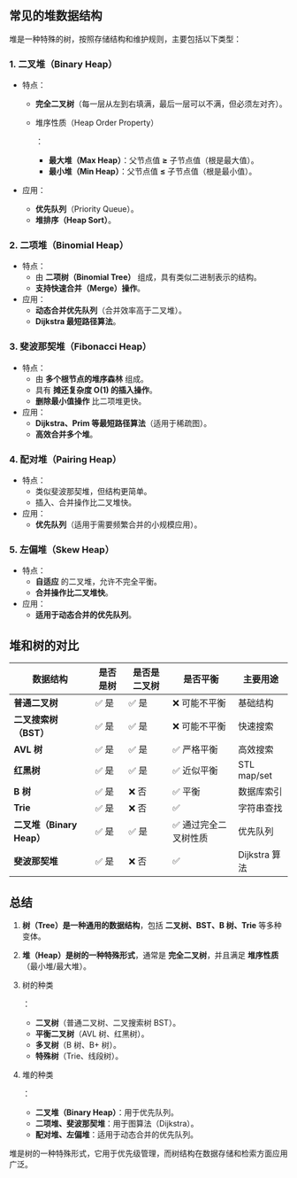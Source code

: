 ## **常见的堆数据结构**

堆是一种特殊的树，按照存储结构和维护规则，主要包括以下类型：

### **1. 二叉堆（Binary Heap）**

-   特点：

    -   **完全二叉树**（每一层从左到右填满，最后一层可以不满，但必须左对齐）。

    -   堆序性质（Heap Order Property）

        ：

        -   **最大堆（Max Heap）**：父节点值 **≥** 子节点值（根是最大值）。
        -   **最小堆（Min Heap）**：父节点值 **≤** 子节点值（根是最小值）。

-   应用：

    -   **优先队列**（Priority Queue）。
    -   **堆排序（Heap Sort）**。

### **2. 二项堆（Binomial Heap）**

-   特点：
    -   由 **二项树（Binomial Tree）** 组成，具有类似二进制表示的结构。
    -   **支持快速合并（Merge）操作**。
-   应用：
    -   **动态合并优先队列**（合并效率高于二叉堆）。
    -   **Dijkstra 最短路径算法**。

### **3. 斐波那契堆（Fibonacci Heap）**

-   特点：
    -   由 **多个根节点的堆序森林** 组成。
    -   具有 **摊还复杂度 O(1) 的插入操作**。
    -   **删除最小值操作** 比二项堆更快。
-   应用：
    -   **Dijkstra、Prim 等最短路径算法**（适用于稀疏图）。
    -   **高效合并多个堆**。

### **4. 配对堆（Pairing Heap）**

-   特点：
    -   类似斐波那契堆，但结构更简单。
    -   插入、合并操作比二叉堆快。
-   应用：
    -   **优先队列**（适用于需要频繁合并的小规模应用）。

### **5. 左偏堆（Skew Heap）**

-   特点：
    -   **自适应** 的二叉堆，允许不完全平衡。
    -   **合并操作比二叉堆快**。
-   应用：
    -   **适用于动态合并的优先队列**。



## **堆和树的对比**

| **数据结构**              | **是否是树** | **是否是二叉树** | **是否平衡**         | **主要用途**  |
| ------------------------- | ------------ | ---------------- | -------------------- | ------------- |
| **普通二叉树**            | ✅ 是         | ✅ 是             | ❌ 可能不平衡         | 基础结构      |
| **二叉搜索树（BST）**     | ✅ 是         | ✅ 是             | ❌ 可能不平衡         | 快速搜索      |
| **AVL 树**                | ✅ 是         | ✅ 是             | ✅ 严格平衡           | 高效搜索      |
| **红黑树**                | ✅ 是         | ✅ 是             | ✅ 近似平衡           | STL map/set   |
| **B 树**                  | ✅ 是         | ❌ 否             | ✅ 平衡               | 数据库索引    |
| **Trie**                  | ✅ 是         | ❌ 否             | ✅                    | 字符串查找    |
| **二叉堆（Binary Heap）** | ✅ 是         | ✅ 是             | ✅ 通过完全二叉树性质 | 优先队列      |
| **斐波那契堆**            | ✅ 是         | ❌ 否             | ✅                    | Dijkstra 算法 |





## **总结**

1.  **树（Tree）是一种通用的数据结构**，包括 **二叉树、BST、B 树、Trie** 等多种变体。

2.  **堆（Heap）是树的一种特殊形式**，通常是 **完全二叉树**，并且满足 **堆序性质**（最小堆/最大堆）。

3.  树的种类

    ：

    -   **二叉树**（普通二叉树、二叉搜索树 BST）。
    -   **平衡二叉树**（AVL 树、红黑树）。
    -   **多叉树**（B 树、B+ 树）。
    -   **特殊树**（Trie、线段树）。

4.  堆的种类

    ：

    -   **二叉堆（Binary Heap）**：用于优先队列。
    -   **二项堆、斐波那契堆**：用于图算法（Dijkstra）。
    -   **配对堆、左偏堆**：适用于动态合并的优先队列。

堆是树的一种特殊形式，它用于优先级管理，而树结构在数据存储和检索方面应用广泛。